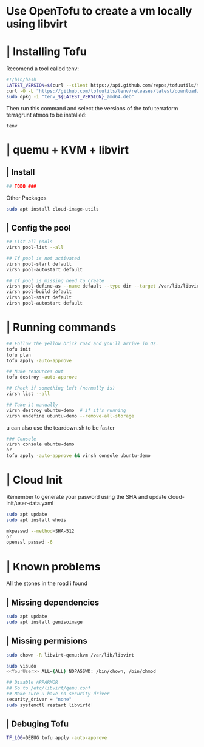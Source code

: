 # Use OpenTofu to create a vm locally using libvirt

# | Installing Tofu
Recomend a tool called tenv:

```bash
#!/bin/bash
LATEST_VERSION=$(curl --silent https://api.github.com/repos/tofuutils/tenv/releases/latest | jq -r .tag_name)
curl -O -L "https://github.com/tofuutils/tenv/releases/latest/download/tenv_${LATEST_VERSION}_amd64.deb"
sudo dpkg -i "tenv_${LATEST_VERSION}_amd64.deb"
```

Then run this command and select the versions of the tofu terraform terragrunt atmos to be installed:
```
tenv
```

# | quemu + KVM + libvirt

## | Install
```bash
## TODO ###
```
Other Packages
```bash
sudo apt install cloud-image-utils
```
## | Config the pool

``` bash
## List all pools
virsh pool-list --all

## If pool is not activated
virsh pool-start default
virsh pool-autostart default

## If pool is missing need to create
virsh pool-define-as --name default --type dir --target /var/lib/libvirt/images
virsh pool-build default
virsh pool-start default
virsh pool-autostart default

```

# | Running commands

```bash
## Follow the yellow brick road and you'll arrive in Oz.
tofu init
tofu plan
tofu apply -auto-approve
``` 

```bash
## Nuke resources out
tofu destroy -auto-approve

## Check if something left (normally is)
virsh list --all

## Take it manually
virsh destroy ubuntu-demo  # if it's running
virsh undefine ubuntu-demo --remove-all-storage
```
u can also use the teardown.sh to be faster

```bash
### Console
virsh console ubuntu-demo
or 
tofu apply -auto-approve && virsh console ubuntu-demo
```

# | Cloud Init


Remember to generate your pasword using the SHA and update cloud-init/user-data.yaml 
```bash
sudo apt update
sudo apt install whois

mkpasswd --method=SHA-512
or
openssl passwd -6
```

# | Known problems

All the stones in the road i found

## | Missing dependencies
```bash
sudo apt update
sudo apt install genisoimage
```

## | Missing permisions




```bash
sudo chown -R libvirt-qemu:kvm /var/lib/libvirt
```

```bash
sudo visudo
<<YourUser>> ALL=(ALL) NOPASSWD: /bin/chown, /bin/chmod
```


```bash
## Disable APPARMOR
## Go to /etc/libvirt/qemu.conf
## Make sure u have no security driver
security_driver = "none"
sudo systemctl restart libvirtd
```

## | Debuging Tofu
```bash
TF_LOG=DEBUG tofu apply -auto-approve
```